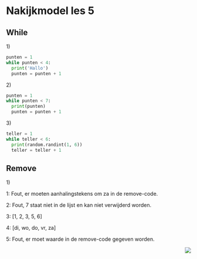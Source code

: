 # Nakijkmodel les 5

## While

1\)
```python
punten = 1
while punten < 4:
  print('Hallo')
  punten = punten + 1
```

2\)
```python
punten = 1
while punten < 7:
  print(punten)
  punten = punten + 1
```

3\)
```python
teller = 1
while teller < 6:
  print(random.randint(1, 6))
  teller = teller + 1
```

## Remove

1\) 

1: Fout, er moeten aanhalingstekens om za in de remove-code.

2: Fout, 7 staat niet in de lijst en kan niet verwijderd worden.

3: [1, 2, 3, 5, 6]

4: [di, wo, do, vr, za]

5: Fout, er moet waarde in de remove-code gegeven worden. 

<img src="../img/logoCSCert_10cm.jpg" align="right">

